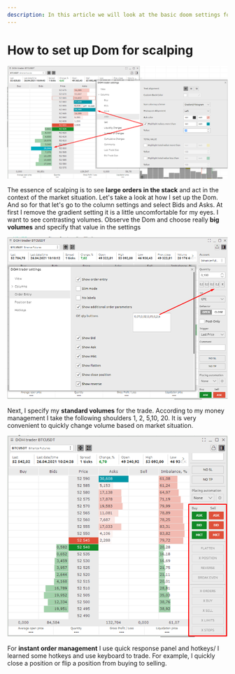 ```yaml
---
description: In this article we will look at the basic doom settings for scalping
---
```


# How to set up Dom  for scalping

![](../../.gitbook/assets/image%20%28211%29.png)

The essence of scalping is to see **large orders in the stack** and act in the context of the market situation. Let's take a look at how I set up the Dom. And so for that let's go to the column settings and select Bids and Asks. At first I remove the gradient setting it is a little uncomfortable for my eyes. I want to see contrasting volumes. Observe the Dom and choose really **big volumes** and specify that value in the settings

![](../../.gitbook/assets/image%20%28212%29.png)

Next, I specify my **standard volumes** for the trade. According to my money management I take the following shoulders 1, 2, 5,10, 20. It is very convenient to quickly change volume based on market situation.

![](../../.gitbook/assets/image%20%28213%29.png)

For **instant order management** I use quick response panel and hotkeys/ I learned some hotkeys and use keyboard to trade. For example, I quickly close a position or flip a position from buying to selling.

